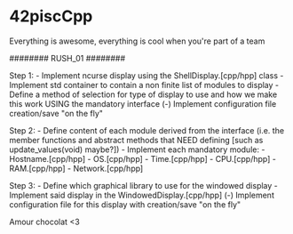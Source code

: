 # 42piscCpp
Everything is awesome, everything is cool when you're part of a team

######## RUSH_01 ########

Step 1:
	-	Implement ncurse display using the ShellDisplay.[cpp/hpp] class
	-	Implement std container to contain a non finite list of modules to display
	-	Define a method of selection for type of display to use and how we make this work USING the mandatory interface
	(-)	Implement configuration file creation/save "on the fly"

Step 2:
	-	Define content of each module derived from the interface (i.e. the member functions and abstract methods that NEED defining [such as update_values(void) maybe?])
	-	Implement each mandatory module:
		-	Hostname.[cpp/hpp]
		-	OS.[cpp/hpp]
		-	Time.[cpp/hpp]
		-	CPU.[cpp/hpp]
		-	RAM.[cpp/hpp]
		-	Network.[cpp/hpp]

Step 3:
	-	Define which graphical library to use for the windowed display
	-	Implement said display in the WindowedDisplay.[cpp/hpp]
	(-) Implement configuration file for this display with creation/save "on the fly"

Amour chocolat <3
